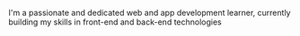 I'm a passionate and dedicated web and app development learner, currently building my skills in front-end and back-end technologies

